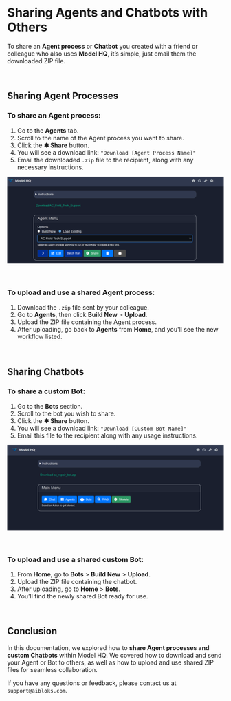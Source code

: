 # Sharing Agents and Chatbots with Others

To share an **Agent process** or **Chatbot** you created with a friend or colleague who also uses **Model HQ**, it’s simple, just email them the downloaded ZIP file.

&nbsp;

## Sharing Agent Processes

### To share an Agent process:

1. Go to the **Agents** tab.
2. Scroll to the name of the Agent process you want to share.
3. Click the **❃ Share** button.
4. You will see a download link:
   `"Download [Agent Process Name]"`
5. Email the downloaded `.zip` file to the recipient, along with any necessary instructions.

![rag](share/agent.png)

&nbsp;

### To upload and use a shared Agent process:

1. Download the `.zip` file sent by your colleague.
2. Go to **Agents**, then click **Build New** > **Upload**.
3. Upload the ZIP file containing the Agent process.
4. After uploading, go back to **Agents** from **Home**, and you'll see the new workflow listed.

&nbsp;

## Sharing Chatbots

### To share a custom Bot:

1. Go to the **Bots** section.
2. Scroll to the bot you wish to share.
3. Click the **❃ Share** button.
4. You will see a download link:
   `"Download [Custom Bot Name]"`
5. Email this file to the recipient along with any usage instructions.

![rag](share/bot.png)

&nbsp;

### To upload and use a shared custom Bot:

1. From **Home**, go to **Bots** > **Build New** > **Upload**.
2. Upload the ZIP file containing the chatbot.
3. After uploading, go to **Home** > **Bots**.
4. You’ll find the newly shared Bot ready for use.

&nbsp;

## Conclusion

In this documentation, we explored how to **share Agent processes and custom Chatbots** within Model HQ.
We covered how to download and send your Agent or Bot to others, as well as how to upload and use shared ZIP files for seamless collaboration.

If you have any questions or feedback, please contact us at `support@aibloks.com`.
